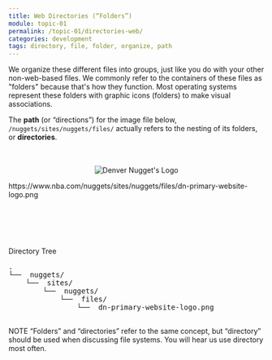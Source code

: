 ```yaml
---
title: Web Directories (“Folders”)
module: topic-01
permalink: /topic-01/directories-web/
categories: development
tags: directory, file, folder, organize, path
---
```


<div class="divider-heading"></div>


We organize these different files into groups, just like you do with your other non-web-based files. We commonly refer to the containers of these files as "folders" because that's how they function. Most operating systems represent these folders with graphic icons (folders) to make visual associations.

The **path** (or “directions”) for the image file below, `/nuggets/sites/nuggets/files/` actually refers to the nesting of its folders, or **directories**.

<div style="padding: 20px 0px 80px 0px;">
  <p align="center">
    <img src="https://www.nba.com/nuggets/sites/nuggets/files/dn-primary-website-logo.png" alt="Denver Nugget's Logo" style="border: none;"/>
  </p>
  <p class="url-example">https://www.nba.com/nuggets/sites/nuggets/files/dn-primary-website-logo.png</p>
</div>



<div class="code-heading">
  <span>Directory Tree</span>
</div>
<pre id="bash">
.
└── <i class="far fa-folder-open"></i> nuggets/
    └── <i class="far fa-folder-open"></i> sites/
        └── <i class="far fa-folder-open"></i> nuggets/
            └── <i class="far fa-folder-open"></i> files/
                └── <i class="far fa-image"></i> dn-primary-website-logo.png

</pre>


<span class="label label-info">NOTE</span> “Folders” and “directories” refer to the same concept, but “directory” should be used when discussing file systems. You will hear us use directory most often.
